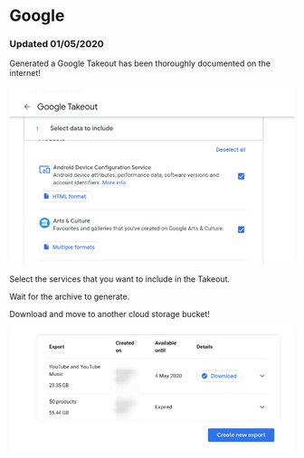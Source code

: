 # Google

### Updated 01/05/2020

<p>Generated a Google Takeout has been thoroughly documented on the internet!</p>

![google](/images/google1.png)

<p>Select the services that you want to include in the Takeout.</p>

<p>Wait for the archive to generate.

<p>Download and move to another cloud storage bucket!

![google](/images/google2.png)
